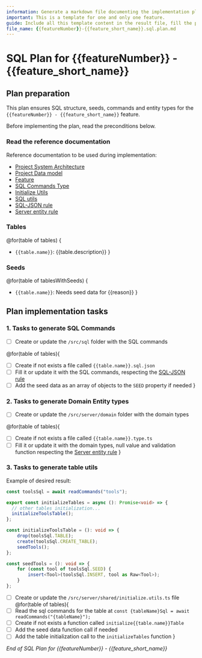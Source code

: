 ```yaml
--- 
information: Generate a markdown file documenting the implementation plan of the sql tier for a feature.
important: This is a template for one and only one feature.
guide: Include all this template content in the result file, fill the placeholders with the actual values.
file_name: {{featureNumber}}-{{feature_short_name}}.sql.plan.md
---
```


# SQL Plan for **{{featureNumber}} - {{feature_short_name}}**

## Plan preparation

This plan ensures SQL structure, seeds, commands and entity types for the `{{featureNumber}} - {{feature_short_name}}` feature.

Before implementing the plan, read the preconditions below.

### Read the reference documentation

Reference documentation to be used during implementation:

- [Project System Architecture](/docs/systems.blueprint.md)
- [Project Data model](/docs/data-model.blueprint.md)
- [Feature](/docs/{{featureNumber}}-{{feature_short_name}}/{{featureNumber}}-{{feature_short_name}}.blueprint.md)
- [SQL Commands Type](/src/server/shared/sql.type.ts)
- [Initialize Utils](/src/server/shared/initialize.utils.ts)
- [SQL utils](/src/server/shared/sql.utils.ts)
- [SQL-JSON rule](/.cursor/rules/sql-json.mdc)
- [Server entity rule](/.cursor/rules/server-entity.mdc)

### Tables

<!--
Think about the tables needed to implement the feature.
List them in camel case, with a brief description.
No need to generate tasks for the tables at this point, just list them.
-->

@for(table of tables) {
- `{{table.name}}`: {{table.description}}
}


### Seeds

<!--
Some tables must have seed data to be able to use the feature.
Is data that predefined in the database to be able to test the feature.
Think about the seeds needed to implement the feature.
List tables  that needs seed data, in camel case, with a brief description.
No need to generate the seed at this point, just list them.
-->

@for(table of tablesWithSeeds) {
- `{{table.name}}`: Needs seed data for {{reason}}
}

## Plan implementation tasks

### 1. Tasks to generate SQL Commands 

- [ ] Create or update the `/src/sql` folder with the SQL commands
  
@for(table of tables){
- [ ] Create if not exists a file called `{{table.name}}.sql.json`
- [ ] Fill it or update it with the SQL commands, respecting the [SQL-JSON rule](/.cursor/rules/sql-json.mdc)
- [ ] Add the seed data as an array of objects to the `SEED` property if needed
}

### 2. Tasks to generate Domain Entity types

- [ ] Create or update the `/src/server/domain` folder with the domain types
  
@for(table of tables){
- [ ] Create if not exists a file called `{{table.name}}.type.ts`
- [ ] Fill it or update it with the domain types, null value and validation function respecting the [Server entity rule](/.cursor/rules/server-entity.mdc)
} 

### 3. Tasks to generate table utils

Example of desired result:
```typescript
const toolsSql = await readCommands("tools");

export const initializeTables = async (): Promise<void> => {
  // other tables initialization...
  initializeToolsTable();
};

const initializeToolsTable = (): void => {
	drop(toolsSql.TABLE);
	create(toolsSql.CREATE_TABLE);
	seedTools();
};

const seedTools = (): void => {
	for (const tool of toolsSql.SEED) {
		insert<Tool>(toolsSql.INSERT, tool as Raw<Tool>);
	}
};
```

- [ ] Create or update the `/src/server/shared/initialize.utils.ts` file 
@for(table of tables){
- [ ] Read the sql commands for the table at `const {tableName}Sql = await readCommands("{tableName}");`
- [ ] Create if not exists a function called `initialize{{table.name}}Table`
- [ ] Add the seed data function call if needed
- [ ] Add the table initialization call to the `initializeTables` function
}

_End of SQL Plan for {{featureNumber}} - {{feature_short_name}}_
